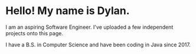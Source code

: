  <html>
<head>

</head>
<body>

<h1>Hello! My name is Dylan.</h1>
<p>I am an aspiring Software Engineer. I've uploaded a few independent projects onto this page.</p>
<p>I have a B.S. in Computer Science and have been coding in Java since 2017.</p>

</body>
</html> 
<!---
dylanandes/dylanandes is a ✨ special ✨ repository because its `README.md` (this file) appears on your GitHub profile.
You can click the Preview link to take a look at your changes.
--->
